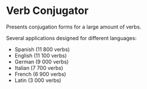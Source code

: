 
# Verb Conjugator

Presents conjugation forms for a large amount of verbs.

Several applications designed for different languages:

  - Spanish (11 800 verbs)
  - English (11 100 verbs)
  - German (9 000 verbs)
  - Italian (7 700 verbs)
  - French (6 900 verbs)
  - Latin (3 000 verbs)
